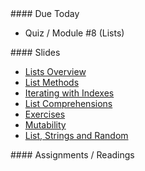<article class="due" markdown="block">
#### Due Today

* Quiz / Module #8 (Lists)

<!--
* Homework
-->

</article>

<article class="slides" markdown="block">
#### Slides

* [Lists Overview](classes/17/lists.html)
* [List Methods](classes/17/list_methods.html)
* [Iterating with Indexes](classes/17/iterating_with_indexes.html)
* [List Comprehensions](classes/17/list_comprehensions.html)
* [Exercises](classes/17/list_exercises.html)
* [Mutability](classes/17/mutability.html)
* [List, Strings and Random](classes/17/lists_strings_random.html)

<!--
* [Slides](classes/01/intro.html)
-->

</article>

<article class="assignments" markdown="block">
#### Assignments / Readings		


<!--
Readings

* Read {{ site.bookq }} - Chapter 1

Assignments 

1. [questions.py](homework/hw01/questions.py) - 9 points
-->
</article>



